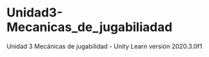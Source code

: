 # Unidad3-Mecanicas_de_jugabiliadad
Unidad 3 Mecánicas de jugabilidad - Unity Learn versión 2020.3.0f1
